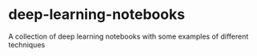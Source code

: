 # deep-learning-notebooks
A collection of deep learning notebooks with some examples of different techniques
